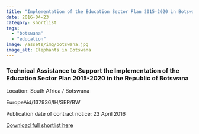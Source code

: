 ```yaml
---
title: "Implementation of the Education Sector Plan 2015-2020 in Botswana"
date: 2016-04-23
category: shortlist
tags: 
  - "botswana"
  - "education"
image: /assets/img/botswana.jpg
image_alt: Elephants in Botswana
---
```


### Technical Assistance to Support the Implementation of the Education Sector Plan 2015-2020 in the Republic of Botswana

Location: South Africa / Botswana

EuropeAid/137936/IH/SER/BW

Publication date of contract notice: 23 April 2016

[Download full shortlist here](http://epm.lv/files/shortlist_137936_Botswana_education.pdf)
